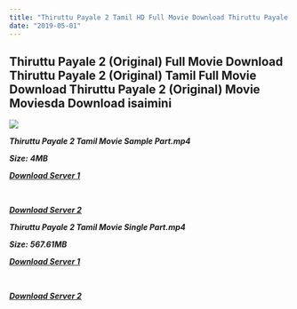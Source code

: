 ```yaml
---
title: "Thiruttu Payale 2 Tamil HD Full Movie Download Thiruttu Payale 2 Tamil HD Movie Download"
date: "2019-05-01"
---
```


## Thiruttu Payale 2 (Original) Full Movie Download Thiruttu Payale 2 (Original) Tamil Full Movie Download Thiruttu Payale 2 (Original) Movie Moviesda Download isaimini

![](https://images.moviebuff.com/01b673d0-ede1-4405-a63a-f5fd709ef428?w=1000)

**_Thiruttu Payale 2 Tamil Movie Sample Part.mp4_**

**_Size:_** **_4MB_**

**_[Download Server 1](http://s4.uptofiles.net//files/Tamil{1d8d357801e2f4b6710faa3d835097c5c618a0f0fcded2c527300dcab25e4b83}202017{1d8d357801e2f4b6710faa3d835097c5c618a0f0fcded2c527300dcab25e4b83}20Movies/Thiruttu{1d8d357801e2f4b6710faa3d835097c5c618a0f0fcded2c527300dcab25e4b83}20Payale{1d8d357801e2f4b6710faa3d835097c5c618a0f0fcded2c527300dcab25e4b83}202{1d8d357801e2f4b6710faa3d835097c5c618a0f0fcded2c527300dcab25e4b83}20(2017)/Thiruttu{1d8d357801e2f4b6710faa3d835097c5c618a0f0fcded2c527300dcab25e4b83}20Payale{1d8d357801e2f4b6710faa3d835097c5c618a0f0fcded2c527300dcab25e4b83}202{1d8d357801e2f4b6710faa3d835097c5c618a0f0fcded2c527300dcab25e4b83}20(Original)/Thiruttu{1d8d357801e2f4b6710faa3d835097c5c618a0f0fcded2c527300dcab25e4b83}20Payale{1d8d357801e2f4b6710faa3d835097c5c618a0f0fcded2c527300dcab25e4b83}202{1d8d357801e2f4b6710faa3d835097c5c618a0f0fcded2c527300dcab25e4b83}20(640x360)/Thiruttu{1d8d357801e2f4b6710faa3d835097c5c618a0f0fcded2c527300dcab25e4b83}20Payale{1d8d357801e2f4b6710faa3d835097c5c618a0f0fcded2c527300dcab25e4b83}202{1d8d357801e2f4b6710faa3d835097c5c618a0f0fcded2c527300dcab25e4b83}20HD{1d8d357801e2f4b6710faa3d835097c5c618a0f0fcded2c527300dcab25e4b83}20Sample.mp4)_**

**_[  
](http://s4.uptofiles.net//files/Tamil{1d8d357801e2f4b6710faa3d835097c5c618a0f0fcded2c527300dcab25e4b83}202017{1d8d357801e2f4b6710faa3d835097c5c618a0f0fcded2c527300dcab25e4b83}20Movies/Thiruttu{1d8d357801e2f4b6710faa3d835097c5c618a0f0fcded2c527300dcab25e4b83}20Payale{1d8d357801e2f4b6710faa3d835097c5c618a0f0fcded2c527300dcab25e4b83}202{1d8d357801e2f4b6710faa3d835097c5c618a0f0fcded2c527300dcab25e4b83}20(2017)/Thiruttu{1d8d357801e2f4b6710faa3d835097c5c618a0f0fcded2c527300dcab25e4b83}20Payale{1d8d357801e2f4b6710faa3d835097c5c618a0f0fcded2c527300dcab25e4b83}202{1d8d357801e2f4b6710faa3d835097c5c618a0f0fcded2c527300dcab25e4b83}20(Original)/Thiruttu{1d8d357801e2f4b6710faa3d835097c5c618a0f0fcded2c527300dcab25e4b83}20Payale{1d8d357801e2f4b6710faa3d835097c5c618a0f0fcded2c527300dcab25e4b83}202{1d8d357801e2f4b6710faa3d835097c5c618a0f0fcded2c527300dcab25e4b83}20(640x360)/Thiruttu{1d8d357801e2f4b6710faa3d835097c5c618a0f0fcded2c527300dcab25e4b83}20Payale{1d8d357801e2f4b6710faa3d835097c5c618a0f0fcded2c527300dcab25e4b83}202{1d8d357801e2f4b6710faa3d835097c5c618a0f0fcded2c527300dcab25e4b83}20HD{1d8d357801e2f4b6710faa3d835097c5c618a0f0fcded2c527300dcab25e4b83}20Sample.mp4)_**

**_[Download Server 2](http://s4.uptofiles.net//files/Tamil{1d8d357801e2f4b6710faa3d835097c5c618a0f0fcded2c527300dcab25e4b83}202017{1d8d357801e2f4b6710faa3d835097c5c618a0f0fcded2c527300dcab25e4b83}20Movies/Thiruttu{1d8d357801e2f4b6710faa3d835097c5c618a0f0fcded2c527300dcab25e4b83}20Payale{1d8d357801e2f4b6710faa3d835097c5c618a0f0fcded2c527300dcab25e4b83}202{1d8d357801e2f4b6710faa3d835097c5c618a0f0fcded2c527300dcab25e4b83}20(2017)/Thiruttu{1d8d357801e2f4b6710faa3d835097c5c618a0f0fcded2c527300dcab25e4b83}20Payale{1d8d357801e2f4b6710faa3d835097c5c618a0f0fcded2c527300dcab25e4b83}202{1d8d357801e2f4b6710faa3d835097c5c618a0f0fcded2c527300dcab25e4b83}20(Original)/Thiruttu{1d8d357801e2f4b6710faa3d835097c5c618a0f0fcded2c527300dcab25e4b83}20Payale{1d8d357801e2f4b6710faa3d835097c5c618a0f0fcded2c527300dcab25e4b83}202{1d8d357801e2f4b6710faa3d835097c5c618a0f0fcded2c527300dcab25e4b83}20(640x360)/Thiruttu{1d8d357801e2f4b6710faa3d835097c5c618a0f0fcded2c527300dcab25e4b83}20Payale{1d8d357801e2f4b6710faa3d835097c5c618a0f0fcded2c527300dcab25e4b83}202{1d8d357801e2f4b6710faa3d835097c5c618a0f0fcded2c527300dcab25e4b83}20HD{1d8d357801e2f4b6710faa3d835097c5c618a0f0fcded2c527300dcab25e4b83}20Sample.mp4)_**

**_Thiruttu Payale 2 Tamil Movie Single Part.mp4_**

**_Size:_** **_567.61MB_**

**_[Download Server 1](http://s4.uptofiles.net//files/Tamil{1d8d357801e2f4b6710faa3d835097c5c618a0f0fcded2c527300dcab25e4b83}202017{1d8d357801e2f4b6710faa3d835097c5c618a0f0fcded2c527300dcab25e4b83}20Movies/Thiruttu{1d8d357801e2f4b6710faa3d835097c5c618a0f0fcded2c527300dcab25e4b83}20Payale{1d8d357801e2f4b6710faa3d835097c5c618a0f0fcded2c527300dcab25e4b83}202{1d8d357801e2f4b6710faa3d835097c5c618a0f0fcded2c527300dcab25e4b83}20(2017)/Thiruttu{1d8d357801e2f4b6710faa3d835097c5c618a0f0fcded2c527300dcab25e4b83}20Payale{1d8d357801e2f4b6710faa3d835097c5c618a0f0fcded2c527300dcab25e4b83}202{1d8d357801e2f4b6710faa3d835097c5c618a0f0fcded2c527300dcab25e4b83}20(Original)/Thiruttu{1d8d357801e2f4b6710faa3d835097c5c618a0f0fcded2c527300dcab25e4b83}20Payale{1d8d357801e2f4b6710faa3d835097c5c618a0f0fcded2c527300dcab25e4b83}202{1d8d357801e2f4b6710faa3d835097c5c618a0f0fcded2c527300dcab25e4b83}20(640x360)/Thiruttu{1d8d357801e2f4b6710faa3d835097c5c618a0f0fcded2c527300dcab25e4b83}20Payale{1d8d357801e2f4b6710faa3d835097c5c618a0f0fcded2c527300dcab25e4b83}202{1d8d357801e2f4b6710faa3d835097c5c618a0f0fcded2c527300dcab25e4b83}20HD.mp4)_**

**_[  
](http://s4.uptofiles.net//files/Tamil{1d8d357801e2f4b6710faa3d835097c5c618a0f0fcded2c527300dcab25e4b83}202017{1d8d357801e2f4b6710faa3d835097c5c618a0f0fcded2c527300dcab25e4b83}20Movies/Thiruttu{1d8d357801e2f4b6710faa3d835097c5c618a0f0fcded2c527300dcab25e4b83}20Payale{1d8d357801e2f4b6710faa3d835097c5c618a0f0fcded2c527300dcab25e4b83}202{1d8d357801e2f4b6710faa3d835097c5c618a0f0fcded2c527300dcab25e4b83}20(2017)/Thiruttu{1d8d357801e2f4b6710faa3d835097c5c618a0f0fcded2c527300dcab25e4b83}20Payale{1d8d357801e2f4b6710faa3d835097c5c618a0f0fcded2c527300dcab25e4b83}202{1d8d357801e2f4b6710faa3d835097c5c618a0f0fcded2c527300dcab25e4b83}20(Original)/Thiruttu{1d8d357801e2f4b6710faa3d835097c5c618a0f0fcded2c527300dcab25e4b83}20Payale{1d8d357801e2f4b6710faa3d835097c5c618a0f0fcded2c527300dcab25e4b83}202{1d8d357801e2f4b6710faa3d835097c5c618a0f0fcded2c527300dcab25e4b83}20(640x360)/Thiruttu{1d8d357801e2f4b6710faa3d835097c5c618a0f0fcded2c527300dcab25e4b83}20Payale{1d8d357801e2f4b6710faa3d835097c5c618a0f0fcded2c527300dcab25e4b83}202{1d8d357801e2f4b6710faa3d835097c5c618a0f0fcded2c527300dcab25e4b83}20HD.mp4)_**

**_[Download Server 2](http://s4.uptofiles.net//files/Tamil{1d8d357801e2f4b6710faa3d835097c5c618a0f0fcded2c527300dcab25e4b83}202017{1d8d357801e2f4b6710faa3d835097c5c618a0f0fcded2c527300dcab25e4b83}20Movies/Thiruttu{1d8d357801e2f4b6710faa3d835097c5c618a0f0fcded2c527300dcab25e4b83}20Payale{1d8d357801e2f4b6710faa3d835097c5c618a0f0fcded2c527300dcab25e4b83}202{1d8d357801e2f4b6710faa3d835097c5c618a0f0fcded2c527300dcab25e4b83}20(2017)/Thiruttu{1d8d357801e2f4b6710faa3d835097c5c618a0f0fcded2c527300dcab25e4b83}20Payale{1d8d357801e2f4b6710faa3d835097c5c618a0f0fcded2c527300dcab25e4b83}202{1d8d357801e2f4b6710faa3d835097c5c618a0f0fcded2c527300dcab25e4b83}20(Original)/Thiruttu{1d8d357801e2f4b6710faa3d835097c5c618a0f0fcded2c527300dcab25e4b83}20Payale{1d8d357801e2f4b6710faa3d835097c5c618a0f0fcded2c527300dcab25e4b83}202{1d8d357801e2f4b6710faa3d835097c5c618a0f0fcded2c527300dcab25e4b83}20(640x360)/Thiruttu{1d8d357801e2f4b6710faa3d835097c5c618a0f0fcded2c527300dcab25e4b83}20Payale{1d8d357801e2f4b6710faa3d835097c5c618a0f0fcded2c527300dcab25e4b83}202{1d8d357801e2f4b6710faa3d835097c5c618a0f0fcded2c527300dcab25e4b83}20HD.mp4)_**
